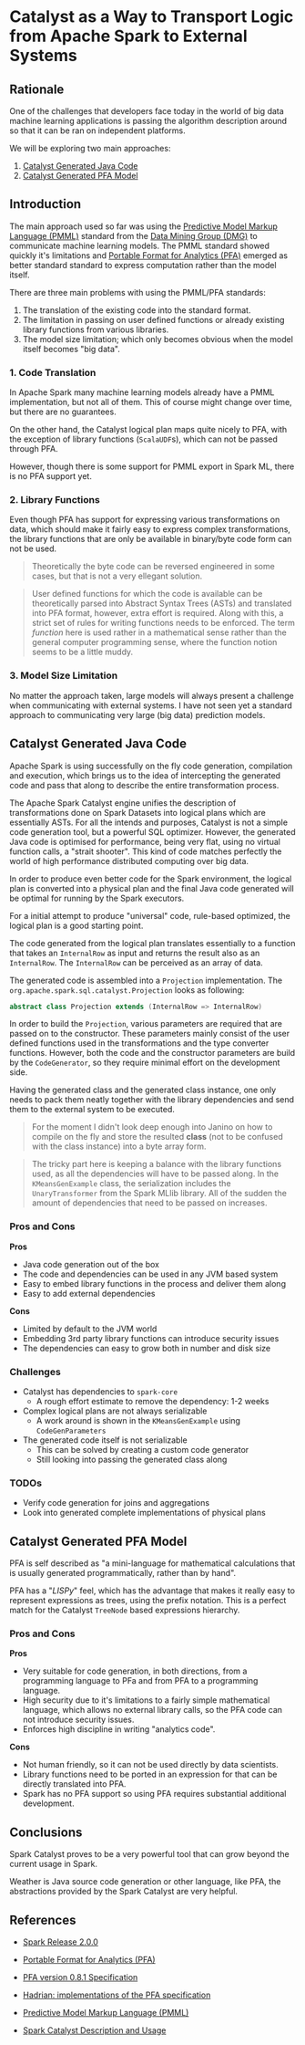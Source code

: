 # Catalyst as a Way to Transport Logic from Apache Spark to External Systems



## Rationale

One of the challenges that developers face today in the world of big data machine learning applications is passing the algorithm description around so that it can be ran on independent platforms.

We will be exploring two main approaches:

1. [Catalyst Generated Java Code](#catalyst-generated-java-code)
2. [Catalyst Generated PFA Model](#catalyst-generated-pfa-model)



## Introduction

The main approach used so far was using the [Predictive Model Markup Language (PMML)](http://dmg.org/pmml/v4-3/GeneralStructure.html) standard from the [Data Mining Group (DMG)](http://dmg.org/) to communicate machine learning models.
The PMML standard showed quickly it's limitations and [Portable Format for Analytics (PFA)](http://dmg.org/pfa/) emerged as better standard standard to express computation rather than the model itself.

There are three main problems with using the PMML/PFA standards:

1. The translation of the existing code into the standard format.
2. The limitation in passing on user defined functions or already existing library functions from various libraries.
3. The model size limitation; which only becomes obvious when the model itself becomes "big data".
 
 
### 1. Code Translation

In Apache Spark many machine learning models already have a PMML implementation, but not all of them. 
This of course might change over time, but there are no guarantees.

On the other hand, the Catalyst logical plan maps quite nicely to PFA, with the exception of library functions (`ScalaUDF`s), which can not be passed through PFA.

However, though there is some support for PMML export in Spark ML, there is no PFA support yet.


### 2. Library Functions

Even though PFA has support for expressing various transformations on data, which should make it fairly easy to express complex transformations, the library functions that are only be available in binary/byte code form can not be used. 

> Theoretically the byte code can be reversed engineered in some cases, but that is not a very ellegant solution.

> User defined functions for which the code is available can be theoretically parsed into Abstract Syntax Trees (ASTs) and translated into PFA format, however, extra effort is required. Along with this, a strict set of rules for writing functions needs to be enforced. The term *function* here is used rather in a mathematical sense rather than the general computer programming sense, where the function notion seems to be a little muddy.


### 3. Model Size Limitation

No matter the approach taken, large models will always present a challenge when communicating with external systems.
I have not seen yet a standard approach to communicating very large (big data) prediction models.



## Catalyst Generated Java Code

Apache Spark is using successfully on the fly code generation, compilation and execution, which brings us to the idea of intercepting the generated code and pass that along to describe the entire transformation process. 

The Apache Spark Catalyst engine unifies the description of transformations done on Spark Datasets into logical plans which are essentially ASTs. For all the intends and purposes, Catalyst is not a simple code generation tool, but a powerful SQL optimizer. However, the generated Java code is optimised for performance, being very flat, using no virtual function calls, a "strait shooter". This kind of code matches perfectly the world of high performance distributed computing over big data.

In order to produce even better code for the Spark environment, the logical plan is converted into a physical plan and the final Java code generated will be optimal for running by the Spark executors. 

For a initial attempt to produce "universal" code, rule-based optimized, the logical plan is a good starting point.

The code generated from the logical plan translates essentially to a function that takes an `InternalRow` as input and returns the result also as an `InternalRow`. The `InternalRow` can be perceived as an array of data.

The generated code is assembled into a `Projection` implementation. The `org.apache.spark.sql.catalyst.Projection` looks as following:

```scala
abstract class Projection extends (InternalRow => InternalRow)
```

In order to build the `Projection`, various parameters are required that are passed on to the constructor. These parameters mainly consist of the user defined functions used in the transformations and the type converter functions. However, both the code and the constructor parameters are build by the `CodeGenerator`, so they require minimal effort on the development side.

Having the generated class and the generated class instance, one only needs to pack them neatly together with the library dependencies and send them to the external system to be executed.

> For the moment I didn't look deep enough into Janino on how to compile on the fly and store the resulted **class** (not to be confused with the class instance) into a byte array form.

> The tricky part here is keeping a balance with the library functions used, as all the dependencies will have to be passed along. In the `KMeansGenExample` class, the serialization includes the `UnaryTransformer` from the Spark MLlib library. All of the sudden the amount of dependencies that need to be passed on increases.

### Pros and Cons

**Pros**

- Java code generation out of the box
- The code and dependencies can be used in any JVM based system
- Easy to embed library functions in the process and deliver them along
- Easy to add external dependencies

**Cons**

- Limited by default to the JVM world
- Embedding 3rd party library functions can introduce security issues 
- The dependencies can easy to grow both in number and disk size


### Challenges

- Catalyst has dependencies to `spark-core`
  - A rough effort estimate to remove the dependency: 1-2 weeks
- Complex logical plans are not always serializable
  - A work around is shown in the `KMeansGenExample` using `CodeGenParameters`
- The generated code itself is not serializable
  - This can be solved by creating a custom code generator
  - Still looking into passing the generated class along 


### TODOs

- Verify code generation for joins and aggregations
- Look into generated complete implementations of physical plans



## Catalyst Generated PFA Model

PFA is self described as "a mini-language for mathematical calculations that is usually generated programmatically, rather than by hand".

PFA has a "*LISPy*" feel, which has the advantage that makes it really easy to represent expressions as trees, using the prefix notation. This is a perfect match for the Catalyst `TreeNode` based expressions hierarchy.


### Pros and Cons

**Pros**

- Very suitable for code generation, in both directions, from a programming language to PFa and from PFA to a programming language.
- High security due to it's limitations to a fairly simple mathematical language, which allows no external library calls, so the PFA code can not introduce security issues.
- Enforces high discipline in writing "analytics code".

**Cons**

- Not human friendly, so it can not be used directly by data scientists.
- Library functions need to be ported in an expression for that can be directly translated into PFA.
- Spark has no PFA support so using PFA requires substantial additional development.



## Conclusions

Spark Catalyst proves to be a very powerful tool that can grow beyond the current usage in Spark.

Weather is Java source code generation or other language, like PFA, the abstractions provided by the Spark Catalyst are very helpful.



## References

- [Spark Release 2.0.0](https://spark.apache.org/releases/spark-release-2-0-0.html)

- [Portable Format for Analytics (PFA)](http://dmg.org/pfa/)

- [PFA version 0.8.1 Specification](http://github.com/datamininggroup/pfa/releases/download/0.8.1/pfa-specification.pdf)

- [Hadrian: implementations of the PFA specification](https://github.com/opendatagroup/hadrian)

- [Predictive Model Markup Language (PMML)](http://dmg.org/pmml/v4-3/GeneralStructure.html)

- [Spark Catalyst Description and Usage](./catalyst-description.md)
